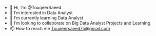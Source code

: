 - 👋 Hi, I’m @TouqeerSaeed
- 👀 I’m interested in Data Analyst
- 🌱 I’m currently learning Data Analyst
- 💞️ I’m looking to collaborate on Big Data Analyst Projects and Learning.
- 📫 How to reach me Touqeersaeed75@gmail.com
  

<!---
TouqeerSaeed/TouqeerSaeed is a ✨ special ✨ repository because its `README.md` (this file) appears on your GitHub profile.
You can click the Preview link to take a look at your changes.
--->
